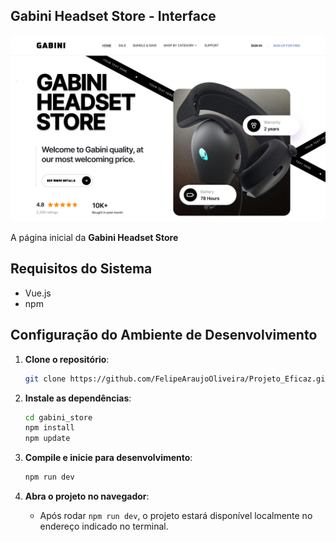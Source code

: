 
## Gabini Headset Store - Interface   

![alt text](image.png)

A página inicial da **Gabini Headset Store** 



## Requisitos do Sistema
- Vue.js
- npm

## Configuração do Ambiente de Desenvolvimento

1. **Clone o repositório**:
   ```bash
   git clone https://github.com/FelipeAraujoOliveira/Projeto_Eficaz.git
   ```

2. **Instale as dependências**:
   ```bash
   cd gabini_store
   npm install
   npm update
   ```

3. **Compile e inicie para desenvolvimento**:
   ```bash
   npm run dev
   ```

4. **Abra o projeto no navegador**:
   - Após rodar `npm run dev`, o projeto estará disponível localmente no endereço indicado no terminal.
